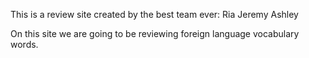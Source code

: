 This is a review site created by the best team ever:
Ria
Jeremy
Ashley

On this site we are going to be reviewing foreign language vocabulary words.
  